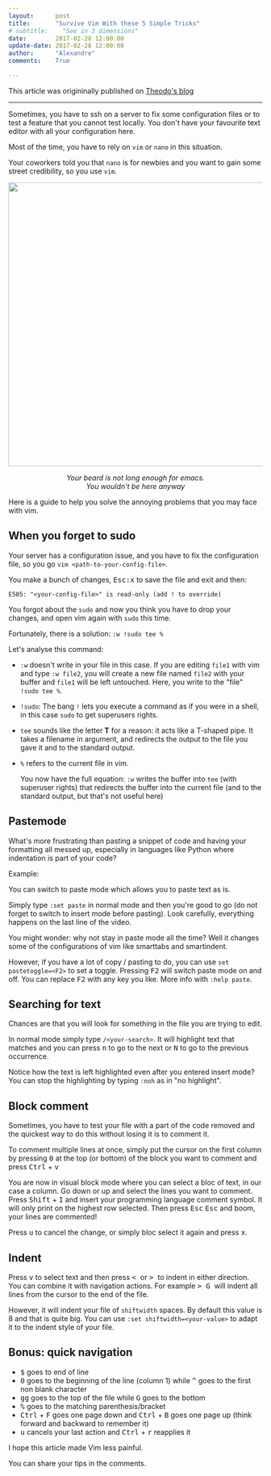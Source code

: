 ```yaml
---
layout:      post
title:       "Survive Vim With these 5 Simple Tricks"
# subtitle:    "See in 3 dimensions"
date:        2017-02-28 12:00:00
update-date: 2017-02-28 12:00:00
author:      "Alexandre"
comments:    True

---
```


<p>This article was origininally published on <a href="https://blog.theodo.fr/2017/02/survive-vim-with-these-5-simple-tricks/">Theodo's blog</a></p>

<hr/>

<p>Sometimes, you have to ssh on a server to fix some configuration files or to test a feature that you cannot test locally. You don't have your favourite text editor with all your configuration here.</p>

<p>Most of the time, you have to rely on <code>vim</code> or <code>nano</code> in this situation.</p>

<p>Your coworkers told you that <code>nano</code> is for newbies and you want to gain some street credibility, so you use <code>vim</code>.</p>

<img src="https://d24ju8re1w4x9e.cloudfront.net/original/1X/16a2e29f6692dbc3c304e68faefb056b9c188f29.png" width="1000" height="563" class="aligncenter" />
<p style="text-align: center;"><em>Your beard is not long enough for emacs. </br> You wouldn't be here anyway</em></p>

<p>Here is a guide to help you solve the annoying problems that you may face with vim.</p>
<h2 id="whenyouforgettosudo">When you forget to sudo</h2>
<p>Your server has a configuration issue, and you have to fix the configuration file, so you go <code>vim &lt;path-to-your-config-file&gt;</code>.</p>
<p>You make a bunch of changes, <kbd>Esc</kbd><kbd>:</kbd><kbd>x</kbd> to save the file and exit and then:</p>
<pre><code>E505: "&lt;your-config-file&gt;" is read-only (add ! to override)</code></pre>
<p>You forgot about the <code>sudo</code> and now you think you have to drop your changes, and open vim again with <code>sudo</code> this time.</p>
<script type="text/javascript" src="https://asciinema.org/a/38ctyad3l20rutip6woihjila.js" id="asciicast-38ctyad3l20rutip6woihjila" async></script>
<p>Fortunately, there is a solution: <code>:w !sudo tee %</code></p>
<p>Let's analyse this command:</p>
<ul>
<li id="w"><p><code>:w</code> doesn't write in your file in this case. If you are editing <code>file1</code> with vim and type <code>:w file2</code>, you will create a new file named <code>file2</code> with your buffer and <code>file1</code> will be left untouched.
Here, you write to the "file" <code>!sudo tee %</code>.</p></li>
<li id="sudo"><p><code>!sudo</code>: The bang <code>!</code> lets you execute a command as if you were in a shell, in this case <code>sudo</code> to get superusers rights.</p></li>
<li id="tee"><p><code>tee</code> sounds like the letter <strong>T</strong> for a reason: it acts like a T-shaped pipe. It takes a filename in argument, and redirects the output to the file you gave it and to the standard output.</p></li>
<li id=""><p><code>%</code> refers to the current file in vim.</p></li>
<p>You now have the full equation: <code>:w</code> writes the buffer into <code>tee</code> (with superuser rights) that redirects the buffer into the current file (and to the standard output, but that's not useful here)</p>
</ul>
<script type="text/javascript" src="https://asciinema.org/a/ea3ta93mty7hra7crszwxuy36.js" id="asciicast-ea3ta93mty7hra7crszwxuy36" async></script>

<h2 id="pastemode">Pastemode</h2>
<p>What's more frustrating than pasting a snippet of code and having your formatting all messed up, especially in languages like Python where indentation is part of your code?</p>
<p>Example:</p>
<script type="text/javascript" src="https://asciinema.org/a/cun58gnx8kav436if1nfni9d2.js" id="asciicast-cun58gnx8kav436if1nfni9d2" async></script>
<p>You can switch to paste mode which allows you to paste text as is.</p>
<p>Simply type <code>:set paste</code> in normal mode and then you're good to go (do not forget to switch to insert mode before pasting). Look carefully, everything happens on the last line of the video.</p>
<script type="text/javascript" src="https://asciinema.org/a/d7snwhgrkks6jynoy9oyi67qm.js" id="asciicast-d7snwhgrkks6jynoy9oyi67qm" async></script>
<p>You might wonder: why not stay in paste mode all the time? Well it changes some of the configurations of vim like smarttabs and smartindent.</p>
<p>However, if you have a lot of copy / pasting to do, you can use <code>set pastetoggle=&lt;F2&gt;</code> to set a toggle. Pressing <kbd>F2</kbd> will switch paste mode on and off. You can replace <kbd>F2</kbd> with any key you like. More info with <code>:help paste</code>.</p>
<h2 id="searchingfortext">Searching for text</h2>
<p>Chances are that you will look for something in the file you are trying to edit.</p>
<p>In normal mode simply type <code>/&lt;your-search&gt;</code>.
It will highlight text that matches and you can press <kbd>n</kbd> to go to the next or <kbd>N</kbd> to go to the previous occurrence.</p>
<p>Notice how the text is left highlighted even after you entered insert mode? You can stop the highlighting by typing <code>:noh</code> as in "no highlight".</p>
<script type="text/javascript" src="https://asciinema.org/a/7posku5aqhpi9mhrw2fjvtkko.js" id="asciicast-7posku5aqhpi9mhrw2fjvtkko" async></script>
<h2 id="blockcomment">Block comment</h2>
<p>Sometimes, you have to test your file with a part of the code removed and the quickest way to do this without losing it is to comment it.</p>
<p>To comment multiple lines at once, simply put the cursor on the first column by pressing <kbd>0</kbd> at the top (or bottom) of the block you want to comment and press <kbd>Ctrl</kbd> + <kbd>v</kbd></p>
<p>You are now in visual block mode where you can select a bloc of text, in our case a column. Go down or up and select the lines you want to comment. Press <kbd>Shift</kbd> + <kbd>I</kbd> and insert your programming language comment symbol. It will only print on the highest row selected. Then press <kbd>Esc</kbd> <kbd>Esc</kbd> and boom, your lines are commented!</p>
<p>Press <kbd>u</kbd> to cancel the change, or simply bloc select it again and press <kbd>x</kbd>.</p>
<script type="text/javascript" src="https://asciinema.org/a/c5i80983fzy510lqrut2u6p2x.js" id="asciicast-c5i80983fzy510lqrut2u6p2x" async></script>
<h2 id="indent">Indent</h2>
<p>Press <kbd>v</kbd> to select text and then press <kbd> < </kbd> or <kbd> > </kbd> to indent in either direction. You can combine it with navigation actions. For example <kbd> > </kbd> <kbd> G </kbd> will indent all lines from the cursor to the end of the file.</p>
<script type="text/javascript" src="https://asciinema.org/a/5hh25pyrj1i4hfcb6p4g19r31.js" id="asciicast-5hh25pyrj1i4hfcb6p4g19r31" async></script>
<p>However, it will indent your file of <code>shiftwidth</code> spaces. By default this value is 8 and that is quite big. You can use <code>:set shiftwidth=&lt;your-value&gt;</code> to adapt it to the indent style of your file.</p>
<h2 id="bonusquicknavigation">Bonus: quick navigation</h2>
<ul>
<li><kbd>$</kbd> goes to end of line</li>
<li><kbd>0</kbd> goes to the beginning of the line (column 1) while <kbd>^</kbd> goes to the first non blank character</li>
<li><kbd>g</kbd><kbd>g</kbd> goes to the top of the file while <kbd>G</kbd> goes to the bottom</li>
<li><kbd>%</kbd> goes to the matching parenthesis/bracket</li>
<li><kbd>Ctrl</kbd> + <kbd>F</kbd> goes one page down and <kbd>Ctrl</kbd> + <kbd>B</kbd> goes one page up (think forward and backward to remember it)</li>
<li><kbd>u</kbd> cancels your last action and <kbd>Ctrl</kbd> + <kbd>r</kbd> reapplies it</li>
</ul>
<p>I hope this article made Vim less painful.</p>
<p>You can share your tips in the comments.</p>
